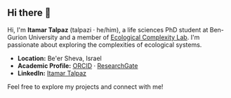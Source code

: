 ## Hi there 👋

Hi, I'm **Itamar Talpaz** (talpazi · he/him), a life sciences PhD student at Ben-Gurion University and a member of [Ecological Complexity Lab](https://ecomplab.com/). I'm passionate about exploring the complexities of ecological systems.

- **Location:** Be'er Sheva, Israel  
- **Academic Profile:** [ORCID](https://orcid.org/0009-0008-9292-4599) · [ResearchGate](https://www.researchgate.net/profile/Itamar-Talpaz)  
- **LinkedIn:** [Itamar Talpaz](https://www.linkedin.com/in/itamar-talpaz-923473273)

Feel free to explore my projects and connect with me!
